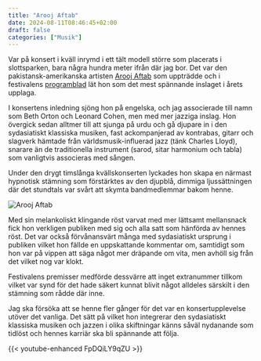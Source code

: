 ```yaml
---
title: "Arooj Aftab"
date: 2024-08-11T08:46:45+02:00
draft: false
categories: ["Musik"]
---
```


Var på konsert i kväll inrymd i ett tält modell större som placerats i slottsparken, bara några hundra meter ifrån där jag bor. Det var den pakistansk-amerikanska artisten [Arooj Aftab](https://archive.is/wnFwA) som uppträdde och i festivalens [programblad](https://archive.is/lxB0L) lät hon som det mest spännande inslaget i årets upplaga.

I konsertens inledning sjöng hon på engelska, och jag associerade till namn som Beth Orton och Leonard Cohen, men med mer jazziga inslag. Hon övergick sedan alltmer till att sjunga på urdu och gå djupare in i den sydasiatiskt klassiska musiken, fast ackompanjerad av kontrabas, gitarr och slagverk hämtade från världsmusik-influerad jazz (tänk Charles Lloyd), snarare än de traditionella instrument (sarod, sitar harmonium och tabla) som vanligtvis associeras med sången. 

Under den drygt timslånga kvällskonserten lyckades hon skapa en närmast hypnotisk stämning som förstärktes av den djupblå, dimmiga ljussättningen där det stundtals var svårt att skymta bandmedlemmar bakom henne. 

![Arooj Aftab](/images/arooj-aftab.jpg "Från Arooj Aftabs uppträdande på Malmöfestivalen 11 augusti 2024. Foto: Joakim Frögren.
")

Med sin melankoliskt klingande röst varvat med mer lättsamt mellansnack fick hon verkligen publiken med sig och alla satt som hänförda av hennes röst. Det var också förvånansvärt många med sydasiatiskt ursprung i publiken vilket hon fällde en uppskattande kommentar om, samtidigt som hon var på vippen att säga något mer dräpande om vita, men avhöll sig från det vilket nog var klokt.

Festivalens premisser medförde dessvärre att inget extranummer tillkom vilket var synd för det hade säkert kunnat blivit något alldeles särskilt i den stämning som rådde där inne. 

Jag ska försöka att se henne fler gånger för det var en konsertupplevelse utöver det vanliga. Det sätt på vilket hon integrerar den sydasiatiskt klassiska musiken och jazzen i olika skiftningar känns såväl nydanande som tidlöst och hennes karriär ska bli spännande att följa.

{{< youtube-enhanced FpDQiLY9qZU >}}
